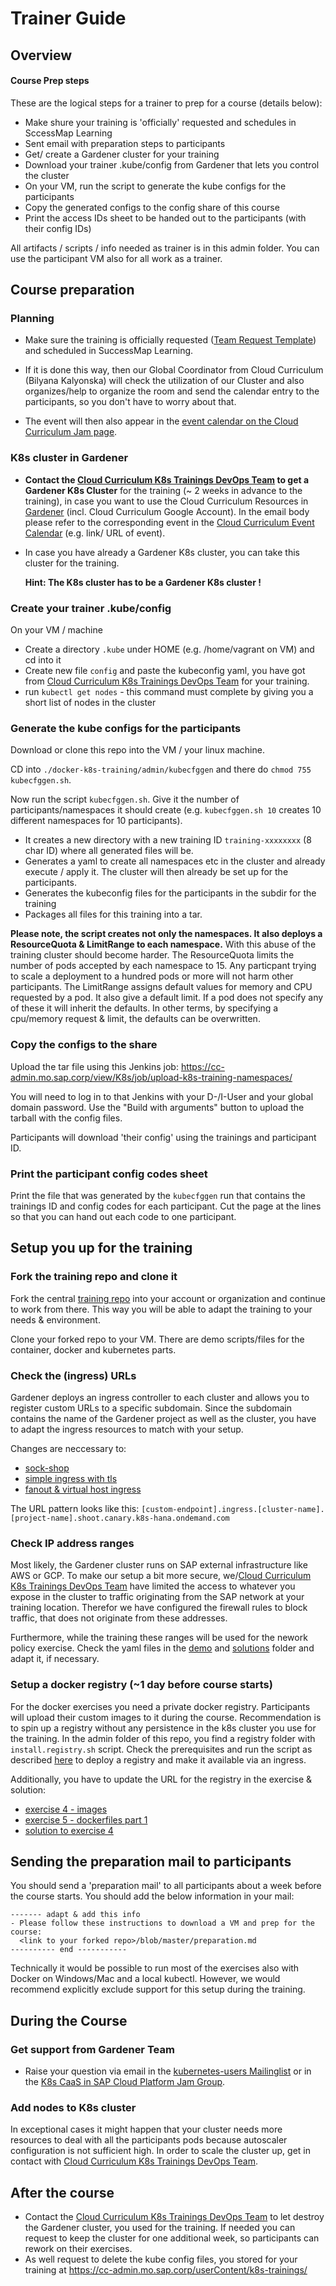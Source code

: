 # Trainer Guide

## Overview

#### Course Prep steps
These are the logical steps for a trainer to prep for a course (details below):
- Make shure your training is 'officially' requested and schedules in SccessMap Learning
- Sent email with preparation steps to participants
- Get/ create a Gardener cluster for your training
- Download your trainer .kube/config from Gardener that lets you control the cluster
- On your VM, run the script to generate the kube configs for the participants
- Copy the generated configs to the config share of this course
- Print the access IDs sheet to be handed out to the participants (with their config IDs)

All artifacts / scripts / info needed as trainer is in this admin folder.
You can use the participant VM also for all work as a trainer.


## Course preparation

### Planning
- Make sure the training is officially requested ([Team Request Template](https://jam4.sapjam.com/wiki/show/H8gZq0zBgHoRfttFe6TDyt?_lightbox=true)) and scheduled in SuccessMap Learning.

- If it is done this way, then our Global Coordinator from Cloud Curriculum (Bilyana Kalyonska) will check the utilization of our Cluster and also organizes/help to organize the room and send the calendar entry to the participants, so you don't have to worry about that. 

- The event will then also appear in the [event calendar on the Cloud Curriculum Jam page](https://jam4.sapjam.com/groups/zAfXdXPcJGlCUrBScXSWKP/events).

### K8s cluster in Gardener

- **Contact the [Cloud Curriculum K8s Trainings DevOps Team](mailto:DL_5B2CDDFFECB21162D9000010@sap.com?subject=[Docker%20and%20K8s%20fundamentals%20training]%20Request%20for%20trainings%20cluster%20-%20<Location>-<DateOfYourTraining>) to get a Gardener K8s Cluster** for the training (~ 2 weeks in advance to the training), in case you want to use the Cloud Curriculum Resources in [Gardener](https://github.wdf.sap.corp/pages/kubernetes/gardener/) (incl. Cloud Curriculum Google Account). In the email body please refer to the corresponding event in the [Cloud Curriculum Event Calendar](https://jam4.sapjam.com/groups/zAfXdXPcJGlCUrBScXSWKP/events) (e.g. link/ URL of event).

- In case you have already a Gardener K8s cluster, you can take this cluster for the training.

  **Hint: The K8s cluster has to be a Gardener K8s cluster !**


### Create your trainer .kube/config

On your VM / machine
- Create a directory `.kube` under HOME (e.g. /home/vagrant on VM) and cd into it
- Create new file `config` and paste the kubeconfig yaml, you have got from [Cloud Curriculum K8s Trainings DevOps Team](mailto:DL_5B2CDDFFECB21162D9000010@sap.com?subject=[Docker%20and%20K8s%20fundamentals%20training]%20Request%20for%20trainings%20cluster%20-%20<DateOfYourTraining>) for your training.
- run `kubectl get nodes` - this command must complete by giving you a short list of nodes in the cluster

### Generate the kube configs for the participants

Download or clone this repo into the VM / your linux machine.

CD into `./docker-k8s-training/admin/kubecfggen` and there do `chmod 755 kubecfggen.sh`.

Now run the script `kubecfggen.sh`. Give it the number of participants/namespaces it should create (e.g. `kubecfggen.sh 10` creates 10 different namespaces for 10 participants).
- It creates a new directory with a new training ID `training-xxxxxxxx` (8 char ID) where all generated files will be.
- Generates a yaml to create all namespaces etc in the cluster and already execute / apply it. The cluster will then already be set up for the participants.
- Generates the kubeconfig files for the participants in the subdir for the training
- Packages all files for this training into a tar.

**Please note, the script creates not only the namespaces. It also deploys a ResourceQuota & LimitRange to each namespace.**
With this abuse of the training cluster should become harder. The ResourceQuota limits the number of pods accepted by each namespace to 15. Any particpant trying to scale a deployment to a hundred pods or more will not harm other participants. The LimitRange assigns default values for memory and CPU requested by a pod. It also give a default limit. If a pod does not specify any of these it will inherit the defaults. In other terms, by specifying a cpu/memory request & limit, the defaults can be overwritten.

### Copy the configs to the share

Upload the tar file using this Jenkins job: https://cc-admin.mo.sap.corp/view/K8s/job/upload-k8s-training-namespaces/

You will need to log in to that Jenkins with your D-/I-User and your global domain password. Use the "Build with arguments" button to upload the tarball with the config files.

Participants will download 'their config' using the trainings and participant ID.


### Print the participant config codes sheet

Print the file that was generated by the `kubecfggen` run that contains the trainings ID and config codes for each participant. Cut the page at the lines so that you can hand out each code to one participant.

## Setup you up for the training

### Fork the training repo and clone it
Fork the central [training repo](https://github.wdf.sap.corp/slvi/docker-k8s-training) into your account or organization and continue to work from there. This way you will be able to adapt the training to your needs & environment.

Clone your forked repo to your VM. There are demo scripts/files for the container, docker and kubernetes parts.

### Check the (ingress) URLs
Gardener deploys an ingress controller to each cluster and allows you to register custom URLs to a specific subdomain. Since the subdomain contains the name of the Gardener project as well as the cluster, you have to adapt the ingress resources to match with your setup.

Changes are neccessary to:
* [sock-shop](../kubernetes/demo/00_sock-shop.yaml)
* [simple ingress with tls](../kubernetes/demo/09a_tls_ingress.yaml)
* [fanout & virtual host ingress](../kubernetes/demo/09b_fanout_and_virtual_host_ingress.yaml)

The URL pattern looks like this: `[custom-endpoint].ingress.[cluster-name].[project-name].shoot.canary.k8s-hana.ondemand.com`

### Check IP address ranges
Most likely, the Gardener cluster runs on SAP external infrastructure like AWS or GCP. To make our setup a bit more secure, we/[Cloud Curriculum K8s Trainings DevOps Team](mailto:DL_5B2CDDFFECB21162D9000010@sap.com?subject=[Docker%20and%20K8s%20fundamentals%20training]%20Request%20for%20trainings%20cluster%20-%20<DateOfYourTraining>) have limited the access to whatever you expose in the cluster to traffic originating from the SAP network at your training location. Therefor we have configured the firewall rules to block traffic, that does not originate from these addresses.

Furthermore, while the training these ranges will be used for the nework policy exercise. Check the yaml files in the [demo](../kubernetes/demo/11c_network_policy_ingress.yaml) and [solutions](../kubernetes/solutions/08_network_policy_ingress.yaml) folder and adapt it, if necessary.

### Setup a docker registry (~1 day before course starts)
For the docker exercises you need a private docker registry. Participants will upload their custom images to it during the course. Recommendation is to spin up a registry without any persistence in the k8s cluster you use for the training.
In the admin folder of this repo, you find a registry folder with `install.registry.sh` script. Check the prerequisites and run the script as described [here](./registry/readme.md) to deploy a registry and make it available via an ingress.

Additionally, you have to update the URL for the registry in the exercise & solution:
* [exercise 4 - images](../docker/Exercise%204%20-%20Images.md)
* [exercise 5 - dockerfiles part 1](../docker/Exercise%205%20-%20Dockerfiles%20Part%201.md)
* [solution to exercise 4](../docker/solutions/Solution%20to%20Exercise%204%20-%20Images.md)

## Sending the preparation mail to participants

You should send a 'preparation mail' to all participants about a week before the course starts. You should add the below information in your mail:

```
------- adapt & add this info
- Please follow these instructions to download a VM and prep for the course:
  <link to your forked repo>/blob/master/preparation.md
---------- end -----------
```
Technically it would be possible to run most of the exercises also with Docker on Windows/Mac and a local kubectl. However, we would recommend explicitly exclude support for this setup during the training.

## During the Course

### Get support from Gardener Team
- Raise your question via email in the [kubernetes-users Mailinglist](https://listserv.sap.corp/mailman/listinfo/kubernetes-users) or in the [K8s CaaS in SAP Cloud Platform Jam Group](https://jam4.sapjam.com/groups/Niq7TSBxLlzgb3nroBZJVx/overview_page/e9uqTDxXBRFbk7FJXEA4Cd).

### Add nodes to K8s cluster
In exceptional cases it might happen that your cluster needs more resources to deal with all the participants pods because autoscaler configuration is not sufficient high. In order to scale the cluster up, get in contact with [Cloud Curriculum K8s Trainings DevOps Team](mailto:DL_5B2CDDFFECB21162D9000010@sap.com?subject=[Docker%20and%20K8s%20fundamentals%20training]%20Request%20for%20trainings%20cluster%20-%20<DateOfYourTraining>).

## After the course

- Contact the [Cloud Curriculum K8s Trainings DevOps Team](mailto:DL_5B2CDDFFECB21162D9000010@sap.com?subject=[Docker%20and%20K8s%20fundamentals%20training]%20Request%20for%20trainings%20cluster%20-%20<DateOfYourTraining>) to let destroy the Gardener cluster, you used for the training. If needed you can request to keep the cluster for one additional week, so participants can rework on their exercises.
- As well request to delete the kube config files, you stored for your training at https://cc-admin.mo.sap.corp/userContent/k8s-trainings/
